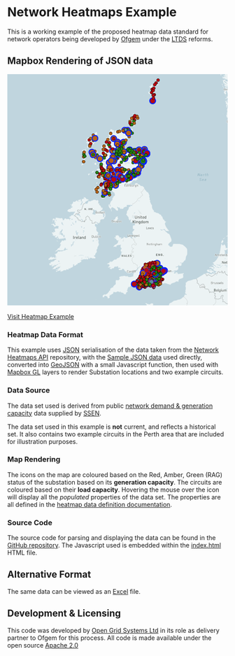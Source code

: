 # Network Heatmaps Example

This is a working example of the proposed heatmap data standard for network operators being developed by [Ofgem](https://www.ofgem.gov.uk/) under the [LTDS](https://www.ofgem.gov.uk/publications/next-steps-our-reforms-long-term-development-statement-ltds-and-key-enablers-dso-programme-work) reforms.

## Mapbox Rendering of JSON data

[![Heatmap Preview](./images/heatmap-preview.png)](./map)

[Visit Heatmap Example](./map)

### Heatmap Data Format

This example uses [JSON](https://www.json.org/) serialisation of the data taken from the [Network Heatmaps API](https://github.com/opengridsystems/network-heatmaps-api) repository, with the [Sample JSON data](https://github.com/opengridsystems/network-heatmaps-api/blob/main/sample-data/sample-data.json) used directly, converted into [GeoJSON](https://geojson.org) with a small Javascript function, then used with [Mapbox GL](https://docs.mapbox.com/mapbox-gl-js/api/) layers to render Substation locations and two example circuits.

### Data Source

The data set used is derived from public [network demand & generation capacity](https://network-maps.ssen.co.uk/) data supplied by [SSEN](https://www.ssen.co.uk/).

The data set used in this example is **not** current, and reflects a historical set.  It also contains two example circuits in the Perth area that are included for illustration purposes.

### Map Rendering

The icons on the map are coloured based on the Red, Amber, Green (RAG) status of the substation based on its **generation capacity**.  The circuits are coloured based on their **load capacity**. Hovering the mouse over the icon will display all the _populated_ properties of the data set.  The properties are all defined in the [heatmap data definition documentation](https://github.com/opengridsystems/network-heatmaps-api/tree/main/documentation).

### Source Code

The source code for parsing and displaying the data can be found in the [GitHub repository](https://github.com/opengridsystems/network-heatmaps-example). The Javascript used is embedded within the [index.html](https://github.com/opengridsystems/network-heatmaps-example/blob/main/map/index.html) HTML file.

## Alternative Format

The same data can be viewed as an [Excel](https://github.com/opengridsystems/network-heatmaps-api/blob/main/sample-data/sample-data.xlsx) file. 

## Development & Licensing

This code was developed by [Open Grid Systems Ltd](https://www.opengrid.com) in its role as delivery partner to Ofgem for this process.  All code is made available under the open source [Apache 2.0](https://www.apache.org/licenses/LICENSE-2.0)
